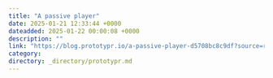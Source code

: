 ```yaml
---
title: "A passive player"
date: 2025-01-21 12:33:44 +0000
dateadded: 2025-01-22 00:00:08 +0000
description: ""
link: "https://blog.prototypr.io/a-passive-player-d5708bc8c9df?source=rss----eb297ea1161a---4"
category:
directory: _directory/prototypr.md
---
```

